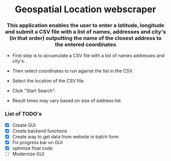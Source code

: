 <h1 align="center">Geospatial Location webscraper</h1>
<h3 align="center">This application enables the user to enter a latitude, longitude
and submit a CSV file with a list of names, addresses and city's (in that order)
outputting the name of the closest address to the entered coordinates </h3>

- First step is to accumulate a CSV file with a list of names addresses and city's.

- Then select coordinates to run against the list in the CSV.

- Select the location of the CSV file.

- Click "Start Search".

- Result times may vary based on size of address list. 


<h3 align="left">List of TODO's</h3>

* [x] Create GUI 
* [x] Create backend functions 
* [X] Create way to get data from website in batch form
* [x] Fix progress bar on GUI
* [x] optimize final code
* [ ] Modernize GUI
